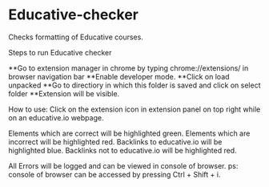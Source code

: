 # Educative-checker
Checks formatting of Educative courses.

Steps to run Educative checker

**Go to extension manager in chrome by typing chrome://extensions/ in browser navigation bar
**Enable developer mode.
**Click on load unpacked
**Go to directiory in which this folder is saved and click on select folder
**Extension will be visible.

How to use: Click on the extension icon in extension panel on top right while on an educative.io webpage.

Elements which are correct will be highlighted green. Elements which are incorrect will be highlighted red. Backlinks to educative.io will be highlighted blue. Backlinks not to educative.io will be highlighted red.

All Errors will be logged and can be viewed in console of browser. ps: console of browser can be accessed by pressing Ctrl + Shift + i.
